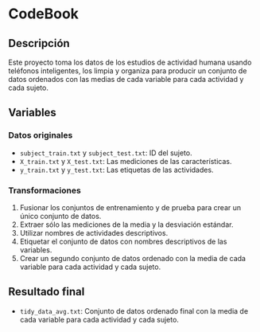 # CodeBook

## Descripción

Este proyecto toma los datos de los estudios de actividad humana usando teléfonos inteligentes, los limpia y organiza para producir un conjunto de datos ordenados con las medias de cada variable para cada actividad y cada sujeto.

## Variables

### Datos originales

- `subject_train.txt` y `subject_test.txt`: ID del sujeto.
- `X_train.txt` y `X_test.txt`: Las mediciones de las características.
- `y_train.txt` y `y_test.txt`: Las etiquetas de las actividades.

### Transformaciones

1. Fusionar los conjuntos de entrenamiento y de prueba para crear un único conjunto de datos.
2. Extraer sólo las mediciones de la media y la desviación estándar.
3. Utilizar nombres de actividades descriptivos.
4. Etiquetar el conjunto de datos con nombres descriptivos de las variables.
5. Crear un segundo conjunto de datos ordenado con la media de cada variable para cada actividad y cada sujeto.

## Resultado final

- `tidy_data_avg.txt`: Conjunto de datos ordenado final con la media de cada variable para cada actividad y cada sujeto.
